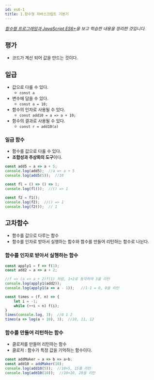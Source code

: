 ```yaml
---
id: es6-1
title: 1.함수형 자바스크립트 기본기
---
```

_[함수형 프로그래밍과 JavaScript ES6+](https://www.inflearn.com/course/functional-es6/dashboard)을 보고 학습한 내용을 정리한 것입니다._

## 평가
- 코드가 계산 되어 값을 만드는 것이다.

## 일급
- 값으로 다룰 수 있다.
    - `const a`
- 변수에 담을 수 있다.
    - `const a = 10;`
- 함수의 인자로 사용될 수 있다.
    - `const add10 = a => a + 10;`
- 함수의 결과로 사용될 수 있다.
    - `const r = add10(a)`

### 일급 함수
- 함수를 값으로 다룰 수 있다.
- **조합성과 추상화의 도구**이다.
```js
const add5 = a => a + 5;
console.log(add5);  //a => a + 5
console.log(add5(5));  //10 

const fl = () => () => 1;
console.log(fl());  //() => 1

const f2 = f1();
console.log(f2);  //() => 1
console.log(f2());  // 1

```

## 고차함수
- 함수를 값으로 다루는 함수
- 함수를 인자로 받아서 실행하는 함수와 함수를 만들어 리턴하는 함수로 나뉜다.

### 함수를 인자로 받아서 실행하는 함수
```js
const apply1 = f => f(1);
const add2 = a => a + 2;

//f => (a => a + 2)f(1) 처럼, 1+2로 동작하여 3을 리턴 
console.log(apply1(add2));
console.log(apply1(a => a - 1));   //1-1 = 0, 0을 리턴

const times = (f, n) => {
    let i = -1;
    while (++i < n) f(i);
}
times(console.log, 3);  //0 1 2
times(a => log(a + 10), 3);  //10, 11, 12
```

### 함수를 만들어 리턴하는 함수
- 클로저를 만들어 리턴하는 함수
- 클로저 : 함수가 특정 값을 기억하는 함수이다.
```js
const addMaker = a => b => a+b;
const add10 = addMaker(10);
console.log(add10(5));  //10+5, 15를 리턴
console.log(add10(10));  //10+10, 20을 리턴
```